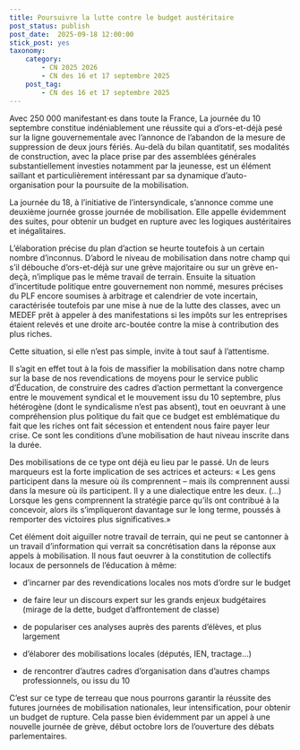 ```yaml
---
title: Poursuivre la lutte contre le budget austéritaire
post_status: publish
post_date:  2025-09-18 12:00:00
stick_post: yes
taxonomy:
    category:
        - CN 2025 2026
        - CN des 16 et 17 septembre 2025
    post_tag:
        - CN des 16 et 17 septembre 2025
---
```


Avec 250 000 manifestant·es dans toute la France, La journée du 10 septembre constitue indéniablement une réussite qui a d’ors-et-déjà pesé sur la ligne gouvernementale avec l’annonce de l’abandon de la mesure de suppression de deux jours fériés. Au-delà du bilan quantitatif, ses modalités de construction, avec la place prise par des assemblées générales substantiellement investies notamment par la jeunesse, est un élément saillant et particulièrement intéressant par sa dynamique d’auto-organisation pour la poursuite de la mobilisation.

La journée du 18, à l’initiative de l’intersyndicale, s’annonce comme une deuxième journée grosse journée de mobilisation. Elle appelle évidemment des suites, pour obtenir un budget en rupture avec les logiques austéritaires et inégalitaires.

L’élaboration précise du plan d’action se heurte toutefois à un certain nombre d’inconnus. D’abord le niveau de mobilisation dans notre champ qui s’il débouche d’ors-et-déjà sur une grève majoritaire ou sur un grève en-deçà, n’implique pas le même travail de terrain. Ensuite la situation d’incertitude politique entre gouvernement non nommé, mesures précises du PLF encore soumises à arbitrage et calendrier de vote incertain, caractérisée toutefois par une mise à nue de la lutte des classes, avec un MEDEF prêt à appeler à des manifestations si les impôts sur les entreprises étaient relevés et une droite arc-boutée contre la mise à contribution des plus riches.

Cette situation, si elle n’est pas simple, invite à tout sauf à l’attentisme.

Il s’agit en effet tout à la fois de massifier la mobilisation dans notre champ sur la base de nos revendications de moyens pour le service public d’Éducation, de construire des cadres d’action permettant la convergence entre le mouvement syndical et le mouvement issu du 10 septembre, plus hétérogène (dont le syndicalisme n’est pas absent), tout en oeuvrant à une compréhension plus politique du fait que ce budget est emblématique du fait que les riches ont fait sécession et entendent nous faire payer leur crise. Ce sont les conditions d’une mobilisation de haut niveau inscrite dans la durée.

Des mobilisations de ce type ont déjà eu lieu par le passé. Un de leurs marqueurs est la forte implication de ses actrices et acteurs: « Les gens participent dans la mesure où ils comprennent – mais ils comprennent aussi dans la mesure où ils participent. Il y a une dialectique entre les deux. (…) Lorsque les gens comprennent la stratégie parce qu’ils ont contribué à la concevoir, alors ils s’impliqueront davantage sur le long terme, poussés à remporter des victoires plus significatives.»

Cet élément doit aiguiller notre travail de terrain, qui ne peut se cantonner à un travail d’information qui verrait sa concrétisation dans la réponse aux appels à mobilisation. Il nous faut oeuvrer à la constitution de collectifs locaux de personnels de l’éducation à même:

- d’incarner par des revendications locales nos mots d’ordre sur le budget

- de faire leur un discours expert sur les grands enjeux budgétaires (mirage de la dette, budget d’affrontement de classe)

- de populariser ces analyses auprès des parents d’élèves, et plus largement

- d’élaborer des mobilisations locales (députés, IEN, tractage…)

- de rencontrer d’autres cadres d’organisation dans d’autres champs professionnels, ou issu du 10

C’est sur ce type de terreau que nous pourrons garantir la réussite des futures journées de mobilisation nationales, leur intensification, pour obtenir un budget de rupture. Cela passe bien évidemment par un appel à une nouvelle journée de grève, début octobre lors de l’ouverture des débats parlementaires.
